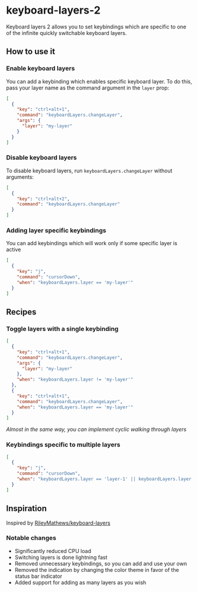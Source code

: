# keyboard-layers-2

Keyboard layers 2 allows you to set keybindings which are specific to one of the infinite quickly switchable keyboard layers.

## How to use it

### Enable keyboard layers

You can add a keybinding which enables specific keyboard layer. To do this, pass your layer name as the command argument in the `layer` prop:

```json
[
  {
    "key": "ctrl+alt+1",
    "command": "keyboardLayers.changeLayer",
    "args": {
      "layer": "my-layer"
    }
  }
]
```

### Disable keyboard layers

To disable keyboard layers, run `keyboardLayers.changeLayer` without arguments:

```json
[
  {
    "key": "ctrl+alt+2",
    "command": "keyboardLayers.changeLayer"
  }
]
```

### Adding layer specific keybindings

You can add keybindings which will work only if some specific layer is active

```json
[
  {
    "key": "j",
    "command": "cursorDown",
    "when": "keyboardLayers.layer == 'my-layer'"
  }
]
```

## Recipes

### Toggle layers with a single keybinding

```json
[
  {
    "key": "ctrl+alt+1",
    "command": "keyboardLayers.changeLayer",
    "args": {
      "layer": "my-layer"
    },
    "when": "keyboardLayers.layer != 'my-layer'"
  },
  {
    "key": "ctrl+alt+1",
    "command": "keyboardLayers.changeLayer",
    "when": "keyboardLayers.layer == 'my-layer'"
  }
]
```

*Almost in the same way, you can implement cyclic walking through layers*

### Keybindings specific to multiple layers

```json
[
  {
    "key": "j",
    "command": "cursorDown",
    "when": "keyboardLayers.layer == 'layer-1' || keyboardLayers.layer == 'layer-2'"
  }
]
```

## Inspiration

Inspired by [RileyMathews/keyboard-layers](https://github.com/RileyMathews/keyboard-layers)

### Notable changes

- Significantly reduced CPU load
- Switching layers is done lightning fast
- Removed unnecessary keybindings, so you can add and use your own
- Removed the indication by changing the color theme in favor of the status bar indicator
- Added support for adding as many layers as you wish
